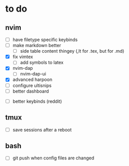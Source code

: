 # to do 

## nvim
- [ ] have filetype specific keybinds
- [ ] make markdown better
    - [ ] side table content thingey (,lt for .tex, but for .md)
- [x] fix vimtex
    - [ ] add symbols to latex
- [x] nvim-dap
    - [ ] nvim-dap-ui  
- [x] advanced harpoon
- [ ] configure ultisnips
- [ ] better dashboard
<!-- - [ ] fix fterm, use something else, need it on the side -->
- [ ] better keybinds (reddit)

## tmux
- [ ] save sessions after a reboot

## bash
- [ ] git push when config files are changed
